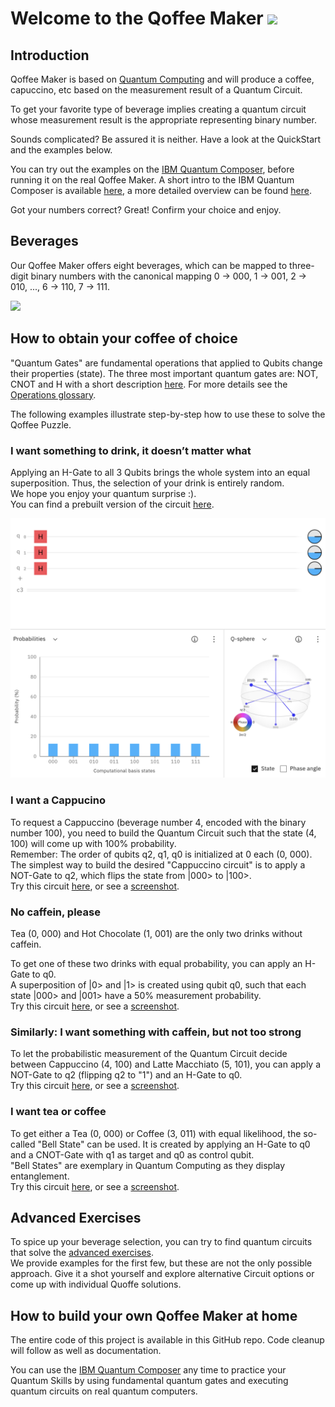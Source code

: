 # Welcome to the Qoffee Maker <img src="Bilder/QuoffeeMug_vector.png" width="150">

## Introduction
Qoffee Maker is based on [Quantum Computing](http://ibm.com/quantum-computing) and will produce a coffee, capuccino, etc based on the measurement result of a Quantum Circuit.

To get your favorite type of beverage implies creating a quantum circuit whose measurement result is the appropriate representing binary number.

Sounds complicated?
Be assured it is neither. Have a look at the QuickStart and the examples below.

You can try out the examples on the [IBM Quantum Composer](http://quantum-computing.ibm.com/composer), before running it on the real Qoffee Maker. A short intro to the IBM Quantum Composer is available [here](Composer.md), a more detailed overview can be found [here](https://quantum-computing.ibm.com/composer/docs/iqx/overview).

Got your numbers correct? Great! Confirm your choice and enjoy.


## Beverages

Our Qoffee Maker offers eight beverages, which can be mapped to three-digit binary numbers with the canonical mapping 0 -> 000, 1 -> 001, 2 -> 010, ..., 6 -> 110, 7 -> 111.  

<img src="Bilder/übersicht.png" width="300">


## How to obtain your coffee of choice
"Quantum Gates" are fundamental operations that applied to Qubits change their properties (state).
The three most important quantum gates are: NOT, CNOT and H with a short description [here](Gates.md). For more details see the [Operations glossary](https://quantum-computing.ibm.com/composer/docs/iqx/operations_glossary).

The following examples illustrate step-by-step how to use these to solve the Qoffee Puzzle.


### I want something to drink, it doesn’t matter what

Applying an H-Gate to all 3 Qubits brings the whole system into an equal superposition. Thus, the selection of your drink is entirely random.  
We hope you enjoy your quantum surprise :).  
You can find a prebuilt version of the circuit [here](https://quantum-computing.ibm.com/composer/files/new?initial=N4IgdghgtgpiBcICSACA7hMAXFBnA9rFgBYCWYA5ilvigCYBO5A1gDQqk534y5iCYBDigQsWGA3TERIViACOEXFAQgA8gAUAogDkAigEEAygFkUAJgB0ABgDcAHTDkAxgBsArnRgo78mC9IARgCMFs4%2B9mAOcgwwVHIA2gDMALoRTjFUTkmpDg7EKAlWOWD5CUHFpfFmqTIgnrjppAAOWKT4YCogAL5AA). 

<img src="Bilder/image.png" width="600">


### I want a Cappucino

To request a Cappuccino (beverage number 4, encoded with the binary number 100), you need to build the Quantum Circuit such that the state (4, 100) will come up with 100% probability.  
Remember: The order of qubits q2, q1, q0 is initialized at 0 each (0, 000).  
The simplest way to build the desired "Cappuccino circuit" is to apply a NOT-Gate to q2, which flips the state from |000> to |100>.  
Try this circuit [here](https://quantum-computing.ibm.com/composer/files/new?initial=N4IgdghgtgpiBcIDCEAOBXAxpglmA9iADQgCOEAzlAiAPIAKAogHICKAggMoCyABAEwA6AAwBuADpg8mADboAJjF7iyMGTgBGARkHSVEsJNIAnGAHNepANoBmALoHMpi5lsPJkgB6Wr-B8RBFCiccVAAXHHwwGhAAXyA), or see a [screenshot](Bilder/cappuccino.png).


### No caffein, please

Tea (0, 000) and Hot Chocolate (1, 001) are the only two drinks without caffein. 

To get one of these two drinks with equal probability, you can apply an H-Gate to q0.  
A superposition of |0> and |1> is created using qubit q0, such that each state |000> and |001> have a 50% measurement probability.  
Try this circuit [here](https://quantum-computing.ibm.com/composer/files/new?initial=N4IgdghgtgpiBcIByB7ABAYwgM2zAlmADRoAOANjBAM5xEgCONUCIA8gAoCiSAigIIBlALJoATADoADAG4AOmEIZyAVwAmMNHMYxy%2BAEYBGCUu3ywChgCcYAczQMA2gGYAuuYw37GF%2B4UKACwdHKXcQeg1qT3xSABd8FDBWEABfIA), or see a [screenshot](Bilder/nothing.png).


### Similarly: I want something with caffein, but not too strong

To let the probabilistic measurement of the Quantum Circuit decide between Cappuccino (4, 100) and Latte Macchiato (5, 101), you can apply a NOT-Gate to q2 (flipping q2 to "1") and an H-Gate to q0.  
Try this circuit [here](https://quantum-computing.ibm.com/composer/files/new?initial=N4IgdghgtgpiBcICSACA7hMAXFBnA9rFgBYCWYA5uqSSgMYQBmjM5ANCgEYCuOY%2BOLPnx4sAJ3yUQbEAEcIuKAhAB5AAoBRAHIBFAIIBlALIoATADoADAG4AOmHJ0ANtwAmMFLbkwnpTgEZzRy87MHtZMRgqWQBtAGYAXVC6SKo6eKT7e2IUWMtMsAAPXJjTJOkQd1wU0gAHLFJJZRAAXyA), or see a [screenshot](Bilder/something2.png).


### I want tea or coffee

To get either a Tea (0, 000) or Coffee (3, 011) with equal likelihood, the so-called "Bell State" can be used. It is created by applying an H-Gate to q0 and a CNOT-Gate with q1 as target and q0 as control qubit.  
"Bell States" are exemplary in Quantum Computing as they display entanglement.  
Try this circuit [here](https://quantum-computing.ibm.com/composer/files/new?initial=N4IgdghgtgpiBcICSACA7hMAXFMCWWAFjAE4pYwQoD2ZAxtQGaMxwA0IAjhAM5QIgA8gAUAogDkAigEEAygFkUAJgB0ABgDcAHTB4wdADYBXACYwUWrjAN4ARgEYVeupe1gdnEjADmKTgG0AZgBdNzovXzog0J0dQj9-NRj9AA8EpLYA%2B1CQDjMecLwAByw8ajABEABfIA), or see a [screenshot](Bilder/tea.png).


## Advanced Exercises

To spice up your beverage selection, you can try to find quantum circuits that solve the [advanced exercises](Advanced-exercises.md).  
We provide examples for the first few, but these are not the only possible approach. Give it a shot yourself and explore alternative Circuit options or come up with individual Quoffe solutions.


## How to build your own Qoffee Maker at home

The entire code of this project is available in this GitHub repo. Code cleanup will follow as well as documentation.  

You can use the [IBM Quantum Composer](http://quantum-computing.ibm.com/composer) any time to practice your Quantum Skills by using fundamental quantum gates and executing quantum circuits on real quantum computers.
